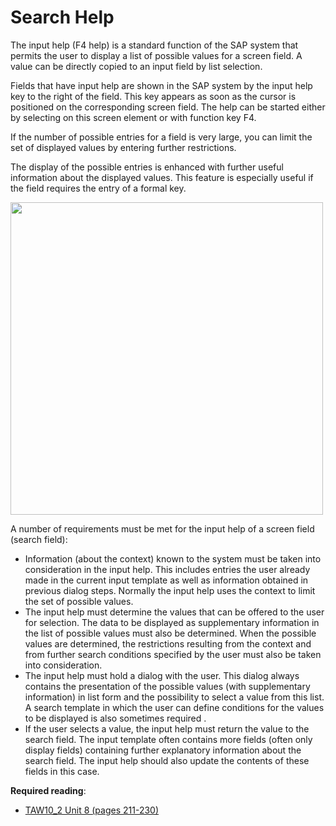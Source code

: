 # Search Help

The input help (F4 help) is a standard function of the SAP system that permits the user to display a list of possible values for a screen field. A value can be directly copied to an input field by list selection.

Fields that have input help are shown in the SAP system by the input help key to the right of the field. This key appears as soon as the cursor is positioned on the corresponding screen field. The help can be started either by selecting on this screen element or with function key F4.

If the number of possible entries for a field is very large, you can limit the set of displayed values by entering further restrictions.

The display of the possible entries is enhanced with further useful information about the displayed values. This feature is especially useful if the field requires the entry of a formal key.

<img src="https://github.com/msg-CareerPaths/sap-abap-internship/assets/38784798/031a6d98-dd71-483e-a765-9fe6562dc4ae"  width="500">

A number of requirements must be met for the input help of a screen field (search
field):
- Information (about the context) known to the system must be taken into consideration in the input help. This includes entries the user already made in the current input template as well as information obtained in previous dialog steps. Normally the input help uses the context to limit the set of possible values.
- The input help must determine the values that can be offered to the user for selection. The data to be displayed as supplementary information in the list of possible values must also be determined. When the possible values are determined, the restrictions resulting from the context and from further search conditions specified by the user must also be taken into consideration.
- The input help must hold a dialog with the user. This dialog always contains the presentation of the possible values (with supplementary information) in list form and the possibility to select a value from this list. A search template in which the user can define conditions for the values to be displayed is also sometimes required .
- If the user selects a value, the input help must return the value to the search field. The input template often contains more fields (often only display fields) containing further explanatory information about the search field. The input help should also update the contents of these fields in this case.

**Required reading**:
- [TAW10_2 Unit 8 (pages 211-230)](https://msggroup.sharepoint.com/:b:/r/sites/msteams_f974e3/Freigegebene%20Dokumente/General/SAP%20Summer%20School%202023/Training%20materials/TAW/TAW10_2_EN_Col92_FV_Part_NSC.pdf?csf=1&web=1&e=qJJmzd)


